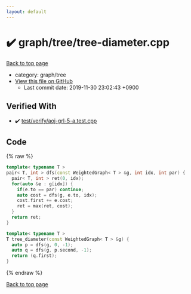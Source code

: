 ```yaml
---
layout: default
---
```


<!-- mathjax config similar to math.stackexchange -->
<script type="text/javascript" async
  src="https://cdnjs.cloudflare.com/ajax/libs/mathjax/2.7.5/MathJax.js?config=TeX-MML-AM_CHTML">
</script>
<script type="text/x-mathjax-config">
  MathJax.Hub.Config({
    TeX: { equationNumbers: { autoNumber: "AMS" }},
    tex2jax: {
      inlineMath: [ ['$','$'] ],
      processEscapes: true
    },
    "HTML-CSS": { matchFontHeight: false },
    displayAlign: "left",
    displayIndent: "2em"
  });
</script>

<script type="text/javascript" src="https://cdnjs.cloudflare.com/ajax/libs/jquery/3.4.1/jquery.min.js"></script>
<script src="https://cdn.jsdelivr.net/npm/jquery-balloon-js@1.1.2/jquery.balloon.min.js" integrity="sha256-ZEYs9VrgAeNuPvs15E39OsyOJaIkXEEt10fzxJ20+2I=" crossorigin="anonymous"></script>
<script type="text/javascript" src="../../../assets/js/copy-button.js"></script>
<link rel="stylesheet" href="../../../assets/css/copy-button.css" />


# :heavy_check_mark: graph/tree/tree-diameter.cpp
<a href="../../../index.html">Back to top page</a>

* category: graph/tree
* <a href="{{ site.github.repository_url }}/blob/master/graph/tree/tree-diameter.cpp">View this file on GitHub</a>
    - Last commit date: 2019-11-30 23:02:43 +0900




## Verified With
* :heavy_check_mark: <a href="../../../verify/test/verify/aoj-grl-5-a.test.cpp.html">test/verify/aoj-grl-5-a.test.cpp</a>


## Code
{% raw %}
```cpp
template< typename T >
pair< T, int > dfs(const WeightedGraph< T > &g, int idx, int par) {
  pair< T, int > ret(0, idx);
  for(auto &e : g[idx]) {
    if(e.to == par) continue;
    auto cost = dfs(g, e.to, idx);
    cost.first += e.cost;
    ret = max(ret, cost);
  }
  return ret;
}

template< typename T >
T tree_diameter(const WeightedGraph< T > &g) {
  auto p = dfs(g, 0, -1);
  auto q = dfs(g, p.second, -1);
  return (q.first);
}

```
{% endraw %}

<a href="../../../index.html">Back to top page</a>

